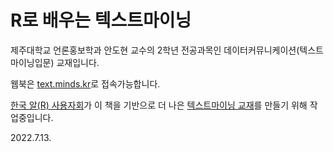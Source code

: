# R로 배우는 텍스트마이닝

제주대학교 언론홍보학과 안도현 교수의 2학년 전공과목인 데이터커뮤니케이션(텍스트마이닝입문) 교재입니다. 

웹북은 [text.minds.kr](http://text.minds.kr)로 접속가능합니다. 

[한국 알(R) 사용자회](https://github.com/bit2r)가 이 책을 기반으로 더 나은 [텍스트마이닝 교재](https://github.com/bit2r/bitTA)를 만들기 위해 작업중입니다. 

2022.7.13.



